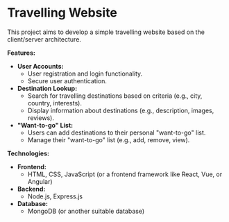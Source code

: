 # Travelling Website

This project aims to develop a simple travelling website based on the client/server architecture. 

**Features:**

* **User Accounts:** 
    * User registration and login functionality.
    * Secure user authentication.
* **Destination Lookup:**
    * Search for travelling destinations based on criteria (e.g., city, country, interests).
    * Display information about destinations (e.g., description, images, reviews).
* **"Want-to-go" List:**
    * Users can add destinations to their personal "want-to-go" list.
    * Manage their "want-to-go" list (e.g., add, remove, view).

**Technologies:**

* **Frontend:** 
    * HTML, CSS, JavaScript (or a frontend framework like React, Vue, or Angular)
* **Backend:** 
    * Node.js, Express.js
* **Database:** 
    * MongoDB (or another suitable database)

